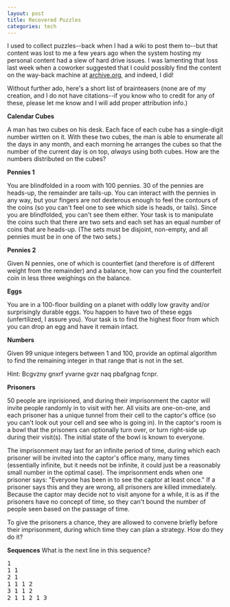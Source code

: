 ```yaml
--- 
layout: post
title: Recovered Puzzles
categories: tech
---
```

I used to collect puzzles--back when I had a wiki to post them to--but that content was lost to me a few years ago when the system hosting my personal content had a slew of hard drive issues.  I was lamenting that loss last week when a coworker suggested that I could possibly find the content on the way-back machine at <a href="http://www.archive.org">archive.org</a>, and indeed, I did!

Without further ado, here's a short list of brainteasers (none are of my creation, and I do not have citations--if you know who to credit for any of these, please let me know and I will add proper attribution info.)  


<strong>Calendar Cubes</strong>

A man has two cubes on his desk. Each face of each cube has a single-digit number wirtten on it. With these two cubes, the man is able to enumerate all the days in any month, and each morning he arranges the cubes so that the number of the current day is on top, *always* using both cubes. How are the numbers distributed on the cubes?

<strong>Pennies 1</strong>

You are blindfolded in a room with 100 pennies. 30 of the pennies are heads-up, the remainder are tails-up. You can interact with the pennies in any way, but your fingers are not dexterous enough to feel the contours of the coins (so you can't feel one to see which side is heads, or tails). Since you are blindfolded, you can't see them either. Your task is to manipulate the coins such that there are two sets and each set has an equal number of coins that are heads-up. (The sets must be disjoint, non-empty, and all pennies must be in one of the two sets.)

<strong>Pennies 2</strong>

Given N pennies, one of which is counterfiet (and therefore is of different weight from the remainder) and a balance, how can you find the counterfeit coin in less three weighings on the balance.

<strong>Eggs</strong>

You are in a 100-floor building on a planet with oddly low gravity and/or surprisingly durable eggs.  You happen to have two of these eggs (unfertilized, I assure you). Your task is to find the highest floor from which you can drop an egg and have it remain intact.

<strong>Numbers</strong>

Given 99 unique integers between 1 and 100, provide an optimal algorithm to find the remaining integer in that range that is not in the set.

Hint: Bcgvzny gnxrf yvarne gvzr naq pbafgnag fcnpr.

<strong>Prisoners</strong>

50 people are inprisioned, and during their imprisonment the captor will invite people randomly in to visit with her. All visits are one-on-one, and each prisoner has a unique tunnel from their cell to the captor's office (so you can't look out your cell and see who is going in). In the captor's room is a bowl that the prisoners can optionally turn over, or turn right-side up during their visit(s). The initial state of the bowl is known to everyone.

The imprisonment may last for an infinite period of time, during which each prisoner will be invited into the captor's office many, many times (essentially infinite, but it needs not be infinite, it could just be a reasonably small number in the optimal case). The imprisonment ends when one prisoner says: "Everyone has been in to see the captor at least once." If a prisoner says this and they are wrong, all prisoners are killed immediately. Because the captor may decide not to visit anyone for a while, it is as if the prisoners have no concept of time, so they can't bound the number of people seen based on the passage of time.

To give the prisoners a chance, they are allowed to convene briefly before their imprisonment, during which time they can plan a strategy. How do they do it?

<strong>Sequences</strong>
What is the next line in this sequence?

<pre>
1
1 1
2 1
1 1 1 2
3 1 1 2
2 1 1 2 1 3
</pre>

